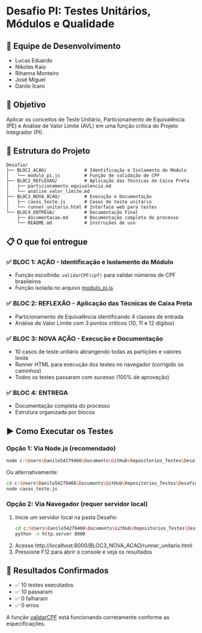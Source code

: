 # Desafio PI: Testes Unitários, Módulos e Qualidade

## 👥 Equipe de Desenvolvimento
- Lucas Eduardo
- Nikolas Kaio
- Rihanna Monteiro
- José Miguel
- Danilo Ícaro

## 🎯 Objetivo
Aplicar os conceitos de Teste Unitário, Particionamento de Equivalência (PE) e Análise de Valor Limite (AVL) em uma função crítica do Projeto Integrador (PI).

## 📁 Estrutura do Projeto

```
Desafio/
├── BLOC1_ACAO/              # Identificação e Isolamento do Módulo
│   └── modulo_pi.js         # Função de validação de CPF
├── BLOC2_REFLEXAO/          # Aplicação das Técnicas de Caixa Preta
│   ├── particionamento_equivalencia.md
│   └── analise_valor_limite.md
├── BLOC3_NOVA_ACAO/         # Execução e Documentação
│   ├── casos_teste.js       # Casos de teste unitário
│   └── runner_unitario.html # Interface web para testes
└── BLOC4_ENTREGA/           # Documentação Final
    ├── documentacao.md      # Documentação completa do processo
    └── README.md            # Instruções de uso
```

## 📋 O que foi entregue

### ✅ BLOC 1: AÇÃO - Identificação e Isolamento do Módulo
- Função escolhida: `validarCPF(cpf)` para validar números de CPF brasileiros
- Função isolada no arquivo [modulo_pi.js](file:///c:/Users/Danilo54279466/Documents/GitHub/Repositorios_Testes/Desafio/BLOC1_ACAO/modulo_pi.js)

### ✅ BLOC 2: REFLEXÃO - Aplicação das Técnicas de Caixa Preta
- Particionamento de Equivalência identificando 4 classes de entrada
- Análise de Valor Limite com 3 pontos críticos (10, 11 e 12 dígitos)

### ✅ BLOC 3: NOVA AÇÃO - Execução e Documentação
- 10 casos de teste unitário abrangendo todas as partições e valores limite
- Runner HTML para execução dos testes no navegador (corrigido os caminhos)
- Todos os testes passaram com sucesso (100% de aprovação)

### ✅ BLOC 4: ENTREGA
- Documentação completa do processo
- Estrutura organizada por blocos

## ▶️ Como Executar os Testes

### Opção 1: Via Node.js (recomendado)
```bash
node c:\Users\Danilo54279466\Documents\GitHub\Repositorios_Testes\Desafio\BLOC3_NOVA_ACAO\casos_teste.js
```

Ou alternativamente:
```bash
cd c:\Users\Danilo54279466\Documents\GitHub\Repositorios_Testes\Desafio\BLOC3_NOVA_ACAO
node casos_teste.js
```

### Opção 2: Via Navegador (requer servidor local)
1. Inicie um servidor local na pasta Desafio:
   ```bash
   cd c:\Users\Danilo54279466\Documents\GitHub\Repositorios_Testes\Desafio
   python -m http.server 8000
   ```
2. Acesse http://localhost:8000/BLOC3_NOVA_ACAO/runner_unitario.html
3. Pressione F12 para abrir o console e veja os resultados

## 🧪 Resultados Confirmados
- ✅ 10 testes executados
- ✅ 10 passaram
- ✅ 0 falharam
- ✅ 0 erros

A função [validarCPF](file:///c:/Users/Danilo54279466/Documents/GitHub/Repositorios_Testes/Desafio/BLOC1_ACAO/modulo_pi.js#L11-L60) está funcionando corretamente conforme as especificações.